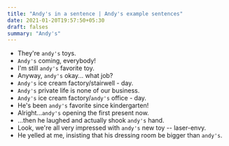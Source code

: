 ```yaml
---
title: "Andy's in a sentence | Andy's example sentences"
date: 2021-01-20T19:57:50+05:30
draft: falses
summary: "Andy's"
---
```

- They're `andy's` toys.
- `Andy's` coming, everybody!
- I'm still `andy's` favorite toy.
- Anyway, `andy's` okay... what job?
- `Andy's` ice cream factory/stairwell - day.
- `Andy's` private life is none of our business.
- `Andy's` ice cream factory/`andy's` office - day.
- He's been `andy's` favorite since kindergarten!
- Alright...`andy's` opening the first present now.
- ...then he laughed and actually shook `andy's` hand.
- Look, we're all very impressed with `andy's` new toy -- laser-envy.
- He yelled at me, insisting that his dressing room be bigger than `andy's`.
                 
